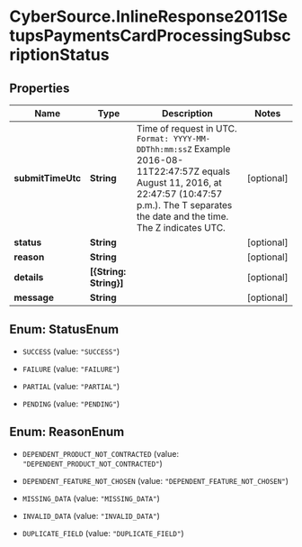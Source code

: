 # CyberSource.InlineResponse2011SetupsPaymentsCardProcessingSubscriptionStatus

## Properties
Name | Type | Description | Notes
------------ | ------------- | ------------- | -------------
**submitTimeUtc** | **String** | Time of request in UTC. `Format: YYYY-MM-DDThh:mm:ssZ`  Example 2016-08-11T22:47:57Z equals August 11, 2016, at 22:47:57 (10:47:57 p.m.). The T separates the date and the time. The Z indicates UTC.  | [optional] 
**status** | **String** |  | [optional] 
**reason** | **String** |  | [optional] 
**details** | **[{String: String}]** |  | [optional] 
**message** | **String** |  | [optional] 


<a name="StatusEnum"></a>
## Enum: StatusEnum


* `SUCCESS` (value: `"SUCCESS"`)

* `FAILURE` (value: `"FAILURE"`)

* `PARTIAL` (value: `"PARTIAL"`)

* `PENDING` (value: `"PENDING"`)




<a name="ReasonEnum"></a>
## Enum: ReasonEnum


* `DEPENDENT_PRODUCT_NOT_CONTRACTED` (value: `"DEPENDENT_PRODUCT_NOT_CONTRACTED"`)

* `DEPENDENT_FEATURE_NOT_CHOSEN` (value: `"DEPENDENT_FEATURE_NOT_CHOSEN"`)

* `MISSING_DATA` (value: `"MISSING_DATA"`)

* `INVALID_DATA` (value: `"INVALID_DATA"`)

* `DUPLICATE_FIELD` (value: `"DUPLICATE_FIELD"`)




